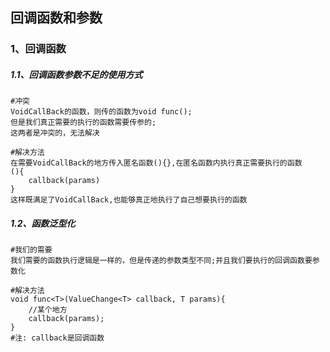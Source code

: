 回调函数和参数
-----
### 1、回调函数
##### 1.1、回调函数参数不足的使用方式
```
#冲突
VoidCallBack的函数，则传的函数为void func();
但是我们真正需要的执行的函数需要传参的;
这两者是冲突的，无法解决
```
```
#解决方法
在需要VoidCallBack的地方传入匿名函数(){},在匿名函数内执行真正需要执行的函数
(){
    callback(params)
}
这样既满足了VoidCallBack,也能够真正地执行了自己想要执行的函数
```
##### 1.2、函数泛型化
```
#我们的需要
我们需要的函数执行逻辑是一样的，但是传递的参数类型不同;并且我们要执行的回调函数要参数化
```
```
#解决方法
void func<T>(ValueChange<T> callback, T params){
    //某个地方
    callback(params);
}
#注: callback是回调函数
```
